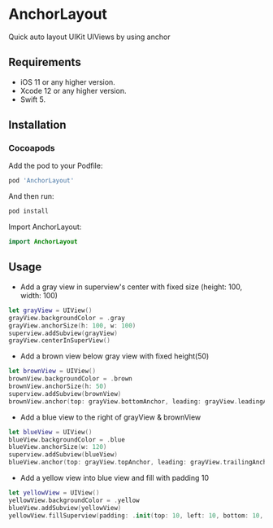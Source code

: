 # AnchorLayout
Quick auto layout UIKit UIViews by using anchor

## Requirements
- iOS 11 or any higher version.
- Xcode 12 or any higher version.
- Swift 5.

## Installation

### Cocoapods
Add the pod to your Podfile:
```ruby
pod 'AnchorLayout'
```

And then run:
```ruby
pod install
```
Import AnchorLayout:
```swift
import AnchorLayout
```

## Usage
- Add a gray view in superview's center with fixed size (height: 100, width: 100)
```swift
let grayView = UIView()
grayView.backgroundColor = .gray
grayView.anchorSize(h: 100, w: 100)
superview.addSubview(grayView)
grayView.centerInSuperView()
```
- Add a brown view below gray view with fixed height(50)
```swift
let brownView = UIView()
brownView.backgroundColor = .brown
brownView.anchorSize(h: 50)
superview.addSubview(brownView)
brownView.anchor(top: grayView.bottomAnchor, leading: grayView.leadingAnchor, bottom: nil, trailing: grayView.trailingAnchor)
```

- Add a blue view to the right of grayView & brownView
```swift
let blueView = UIView()
blueView.backgroundColor = .blue
blueView.anchorSize(w: 120)
superview.addSubview(blueView)
blueView.anchor(top: grayView.topAnchor, leading: grayView.trailingAnchor, bottom: brownView.bottomAnchor, trailing: nil)
```

- Add a yellow view into blue view and fill with padding 10
```swift
let yellowView = UIView()
yellowView.backgroundColor = .yellow
blueView.addSubview(yellowView)
yellowView.fillSuperview(padding: .init(top: 10, left: 10, bottom: 10, right: 10))
```
        
